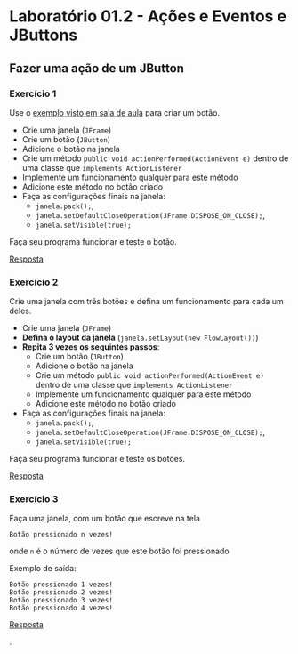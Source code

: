 # Laboratório 01.2 - Ações e Eventos e JButtons


## Fazer uma ação de um JButton


### Exercício 1

Use o [exemplo visto em sala de aula](https://github.com/viniciusdenovaes/Unip232ALPOO/blob/master/Aula01/src/incluindo_acao_botao/TesteBotao.java) para criar um botão.

 - Crie uma janela (`JFrame`)
 - Crie um botão (`JButton`)
 - Adicione o botão na janela
 - Crie um método `public void actionPerformed(ActionEvent e)` dentro de uma classe que `implements ActionListener`
 - Implemente um funcionamento qualquer para este método
 - Adicione este método no botão criado
 - Faça as configurações finais na janela:
    - `janela.pack();`,  
    - `janela.setDefaultCloseOperation(JFrame.DISPOSE_ON_CLOSE);`,
    - `janela.setVisible(true);`

Faça seu programa funcionar e teste o botão.

[Resposta](https://github.com/viniciusdenovaes/Unip232ALPOO/blob/master/Aula01/src/incluindo_acao_botao)

### Exercício 2

Crie uma janela com três botões e defina um funcionamento para cada um deles.

 - Crie uma janela (`JFrame`)
 - **Defina o layout da janela** (`janela.setLayout(new FlowLayout())`)
 - **Repita 3 vezes os seguintes passos**:
    - Crie um botão (`JButton`)
    - Adicione o botão na janela
    - Crie um método `public void actionPerformed(ActionEvent e)` dentro de uma classe que `implements ActionListener`
    - Implemente um funcionamento qualquer para este método
    - Adicione este método no botão criado
 - Faça as configurações finais na janela:
    - `janela.pack();`,  
    - `janela.setDefaultCloseOperation(JFrame.DISPOSE_ON_CLOSE);`,
    - `janela.setVisible(true);`

Faça seu programa funcionar e teste os botões.

[Resposta](https://github.com/viniciusdenovaes/Unip232ALPOO/tree/master/Lab01/src/incluindo_acao_varios_botoes)


### Exercício 3

Faça uma janela, com um botão que escreve na tela
```
Botão pressionado n vezes!
```
onde `n` é o número de vezes que este botão foi pressionado

Exemplo de saída:
```
Botão pressionado 1 vezes!
Botão pressionado 2 vezes!
Botão pressionado 3 vezes!
Botão pressionado 4 vezes!
```

[Resposta](https://github.com/viniciusdenovaes/Unip232ALPOO/tree/master/Lab01/src/incluindo_acao_botao_increment)



.
